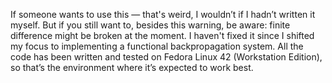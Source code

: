 If someone wants to use this — that's weird, I wouldn’t if I hadn’t written it myself.
But if you still want to, besides this warning, be aware: finite difference might be broken at the moment. I haven't fixed it since I shifted my focus to implementing a functional backpropagation system.
All the code has been written and tested on Fedora Linux 42 (Workstation Edition), so that’s the environment where it’s expected to work best.
